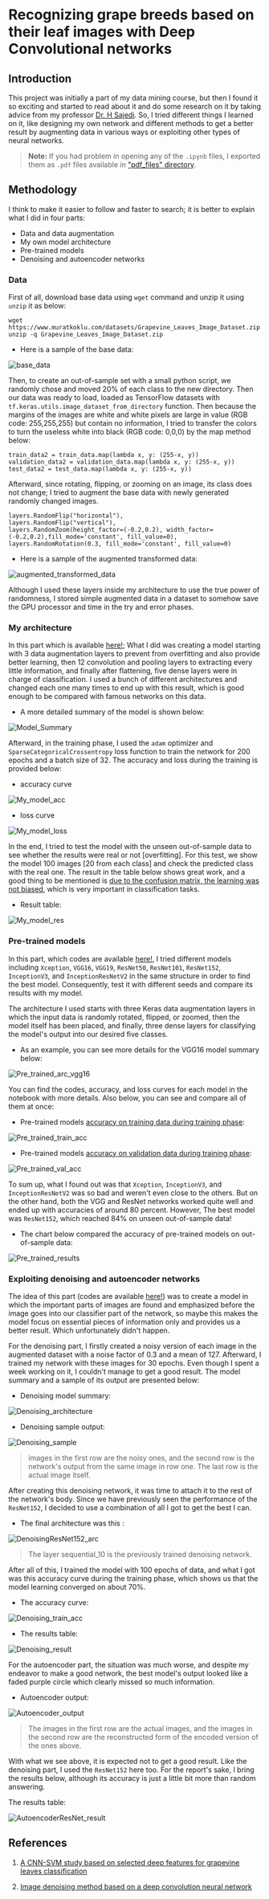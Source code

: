 # Recognizing grape breeds based on their leaf images with Deep Convolutional networks

## Introduction
This project was initially a part of my data mining course, but then I found it so exciting and started to read about it and do some research on it by taking advice from my professor [Dr. H Sajedi](https://scholar.google.com/citations?user=YHjV73oAAAAJ&hl=en). So, I tried different things I learned on it, like designing my own network and different methods to get a better result by augmenting data in various ways or exploiting other types of neural networks.

> **Note:** If you had problem in opening any of the ```.ipynb``` files, I exported them as ```.pdf``` files available in ["pdf_files" directory](https://github.com/arabporr/Grapevine_Leaves_Classification_CNN/tree/main/pdf_files).

## Methodology
I think to make it easier to follow and faster to search; it is better to explain what I did in four parts:
- Data and data augmentation
- My own model architecture
- Pre-trained models
- Denoising and autoencoder networks

### Data
First of all, download base data using ```wget``` command and unzip it using ```unzip``` it as below:
```
wget https://www.muratkoklu.com/datasets/Grapevine_Leaves_Image_Dataset.zip
unzip -q Grapevine_Leaves_Image_Dataset.zip 
```
- Here is a sample of the base data:

![base_data](https://github.com/arabporr/Grapevine_Leaves_Classification_CNN/blob/19f152ac4e8d782e7c1ade6fec6bcb3ce843a540/readme_images/base_data.png)

Then, to create an out-of-sample set with a small python script, we randomly chose and moved 20\% of each class to the new directory. Then our data was ready to load, loaded as TensorFlow datasets with ``` tf.keras.utils.image_dataset_from_directory ``` function.
Then because the margins of the images are white and white pixels are large in value (RGB code: 255,255,255) but contain no information, I tried to transfer the colors to turn the useless white into black (RGB code: 0,0,0) by the map method below:
```
train_data2 = train_data.map(lambda x, y: (255-x, y))
validation_data2 = validation_data.map(lambda x, y: (255-x, y))
test_data2 = test_data.map(lambda x, y: (255-x, y))
```

Afterward, since rotating, flipping, or zooming on an image, its class does not change; I tried to augment the base data with newly generated randomly changed images. 
```
layers.RandomFlip("horizontal"),
layers.RandomFlip("vertical"),
layers.RandomZoom(height_factor=(-0.2,0.2), width_factor=(-0.2,0.2),fill_mode='constant', fill_value=0),
layers.RandomRotation(0.3, fill_mode='constant', fill_value=0)
```
- Here is a sample of the augmented transformed data:

![augmented_transformed_data](https://github.com/arabporr/Grapevine_Leaves_Classification_CNN/blob/cd56a8cc8f3b62388f2f54701bfe37d810a01495/readme_images/transformed_data.png)

Although I used these layers inside my architecture to use the true power of randomness, I stored simple augmented data in a dataset to somehow save the GPU processor and time in the try and error phases.

### My architecture
In this part which is available [here!](https://github.com/arabporr/Grapevine_Leaves_Classification_CNN/blob/f16cf69a86498c3d848cabb5ef6b38390a61f354/My_Own_Model.ipynb); What I did was creating a model starting with 3 data augmentation layers to prevent from overfitting and also provide better learning, then 12 convolution and pooling layers to extracting every little information, and finally after flattening, five dense layers were in charge of classification. I used a bunch of different architectures and changed each one many times to end up with this result, which is good enough to be compared with famous networks on this data. 

- A more detailed summary of the model is shown below:

![Model_Summary](https://github.com/arabporr/Grapevine_Leaves_Classification_CNN/blob/f16cf69a86498c3d848cabb5ef6b38390a61f354/readme_images/My_architecture.png)

Afterward, in the training phase, I used the ```adam``` optimizer and ```SparseCategoricalCrossentropy``` loss function to train the network for 200 epochs and a batch size of 32. The accuracy and loss during the training is provided below:
- accuracy curve

![My_model_acc](https://github.com/arabporr/Grapevine_Leaves_Classification_CNN/blob/2162b4dc8e896047749c0abaf9db3ee6e2273ecc/readme_images/My_model_train_acc.png)

- loss curve

![My_model_loss](https://github.com/arabporr/Grapevine_Leaves_Classification_CNN/blob/2162b4dc8e896047749c0abaf9db3ee6e2273ecc/readme_images/My_model_train_loss.png)

In the end, I tried to test the model with the unseen out-of-sample data to see whether the results were real or not [overfitting]. For this test, we show the model 100 images [20 from each class] and check the predicted class with the real one. The result in the table below shows great work, and a good thing to be mentioned is <ins>due to the confusion matrix, the learning was not biased</ins>, which is very important in classification tasks.
- Result table:

![My_model_res](https://github.com/arabporr/Grapevine_Leaves_Classification_CNN/blob/f91bedcb29a8801fbc670513dabc1420ffacdef7/readme_images/My_model_result.png) 

### Pre-trained models
In this part, which codes are available [here!](https://github.com/arabporr/Grapevine_Leaves_Classification_CNN/blob/4474829f94c6067b1f785c3e352862b33e7ab7ff/Pre-Trained_Models.ipynb), I tried different models including ```Xception```, ```VGG16```, ```VGG19```, ```ResNet50```, ```ResNet101```, ```ResNet152```, ```InceptionV3```, and ```InceptionResNetV2``` in the same structure in order to find the best model. Consequently, test it with different seeds and compare its results with my model.

The architecture I used starts with three Keras data augmentation layers in which the input data is randomly rotated, flipped, or zoomed, then the model itself has been placed, and finally, three dense layers for classifying the model's output into our desired five classes.

- As an example, you can see more details for the VGG16 model summary below:

![Pre_trained_arc_vgg16](https://github.com/arabporr/Grapevine_Leaves_Classification_CNN/blob/caf031eb519eb3d06b71e112b90bc7337dff9cac/readme_images/Pre_trained_VGG16_arc.PNG) 

You can find the codes, accuracy, and loss curves for each model in the notebook with more details. Also below, you can see and compare all of them at once:

- Pre-trained models <ins>accuracy on training data during training phase</ins>:

![Pre_trained_train_acc](https://github.com/arabporr/Grapevine_Leaves_Classification_CNN/blob/d2ff8940ee9fc386b239ca71bcb8cba21b2cfd13/readme_images/Pre_trained_train_acc.png)


- Pre-trained models <ins>accuracy on validation data during training phase</ins>:

![Pre_trained_val_acc](https://github.com/arabporr/Grapevine_Leaves_Classification_CNN/blob/d2ff8940ee9fc386b239ca71bcb8cba21b2cfd13/readme_images/Pre_trained_val_acc.png)

To sum up, what I found out was that ```Xception```, ```InceptionV3```, and ```InceptionResNetV2``` was so bad and weren't even close to the others. But on the other hand, both the VGG and ResNet networks worked quite well and ended up with accuracies of around 80 percent. However, The best model was ```ResNet152```, which reached 84\% on unseen out-of-sample data!

- The chart below compared the accuracy of pre-trained models on out-of-sample data:

![Pre_trained_results](https://github.com/arabporr/Grapevine_Leaves_Classification_CNN/blob/42c7c7172d2dff170d050420e0eb2eaabc690e8c/readme_images/Pre_trained_resualts.png)

### Exploiting denoising and autoencoder networks
The idea of this part (codes are available [here!](https://github.com/arabporr/Grapevine_Leaves_Classification_CNN/blob/cd3122c2b9531cd72b5eefdc7f9d0946800543ac/Denoising_And_Encoding_Networks.ipynb)) was to create a model in which the important parts of images are found and emphasized before the image goes into our classifier part of the network, so maybe this makes the model focus on essential pieces of information only and provides us a better result. Which unfortunately didn't happen.

For the denoising part, I firstly created a noisy version of each image in the augmented dataset with a noise factor of 0.3 and a mean of 127. Afterward, I trained my network with these images for 30 epochs. Even though I spent a week working on it, I couldn't manage to get a good result. The model summary and a sample of its output are presented below:

- Denoising model summary:

![Denoising_architecture](https://github.com/arabporr/Grapevine_Leaves_Classification_CNN/blob/80269548473e115e3be2744efd1c1b888202f706/readme_images/Denoising_arc.png)


- Denoising sample output: 

![Denoising_sample](https://github.com/arabporr/Grapevine_Leaves_Classification_CNN/blob/80269548473e115e3be2744efd1c1b888202f706/readme_images/Denoising_sample.png)

> images in the first row are the noisy ones, and the second row is the network's output from the same image in row one. The last row is the actual image itself.


After creating this denoising network, it was time to attach it to the rest of the network's body. Since we have previously seen the performance of the ```ResNet152```, I decided to use a combination of all I got to get the best I can. 
- The final architecture was this : 

![DenoisingResNet152_arc](https://github.com/arabporr/Grapevine_Leaves_Classification_CNN/blob/80269548473e115e3be2744efd1c1b888202f706/readme_images/DenoisingResNet152_arc.png)

> The layer sequential_10 is the previously trained denoising network.

After all of this, I trained the model with 100 epochs of data, and what I got was this accuracy curve during the training phase, which shows us that the model learning converged on about 70\%.

- The accuracy curve:

![Denoising_train_acc](https://github.com/arabporr/Grapevine_Leaves_Classification_CNN/blob/80269548473e115e3be2744efd1c1b888202f706/readme_images/Denoising_train_acc.png)


- The results table:

![Denoising_result](https://github.com/arabporr/Grapevine_Leaves_Classification_CNN/blob/80269548473e115e3be2744efd1c1b888202f706/readme_images/Denoising_result.png)

For the autoencoder part, the situation was much worse, and despite my endeavor to make a good network, the best model's output looked like a faded purple circle which clearly missed so much information.

- Autoencoder output:

![Autoencoder_output](https://github.com/arabporr/Grapevine_Leaves_Classification_CNN/blob/fbf7dc007b70d2cac90a05903b06eafae14902ee/readme_images/Autoencoder.png)

> The images in the first row are the actual images, and the images in the second row are the reconstructed form of the encoded version of the ones above.

With what we see above, it is expected not to get a good result. Like the denoising part, I used the ```ResNet152``` here too. For the report's sake, I bring the results below, although its accuracy is just a little bit more than random answering.

The results table:

![AutoencoderResNet_result](https://github.com/arabporr/Grapevine_Leaves_Classification_CNN/blob/fbf7dc007b70d2cac90a05903b06eafae14902ee/readme_images/AutoencoderResNet_result.png) 

## References
1. [A CNN-SVM study based on selected deep features for grapevine leaves classification](https://www.sciencedirect.com/science/article/abs/pii/S0263224121013142?via%3Dihub)

2. [Image denoising method based on a deep convolution neural network](https://ietresearch.onlinelibrary.wiley.com/doi/full/10.1049/iet-ipr.2017.0389)
